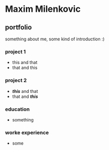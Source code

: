 # Maxim Milenkovic

## portfolio
something about me, some kind of introduction :)

### project 1
* this and that
* that and this

### project 2
* ***this*** and that
* that and ***this***

### education
* something

### worke experience 
* some


